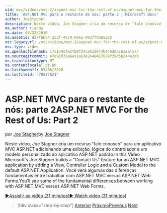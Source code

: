 ```yaml
---
uid: mvc/videos/mvc-2/aspnet-mvc-for-the-rest-of-us/aspnet-mvc-for-the-rest-of-us-part-2
title: 'ASP.NET MVC para o restante de nós: parte 2 | Microsoft Docs'
author: JoeStagner
description: Neste vídeo, Joe Stagner cria um recurso de "fale conosco" para um aplicativo MVC ASP.NET adicionando uma exibição, a lógica do controlador e um modelo personalizado a t...
ms.author: riande
ms.date: 04/22/2010
ms.assetid: d27fbb54-353f-4d79-b465-403ff8e0538b
msc.legacyurl: /mvc/videos/mvc-2/aspnet-mvc-for-the-rest-of-us/aspnet-mvc-for-the-rest-of-us-part-2
msc.type: video
ms.openlocfilehash: 17a144dfe2fb9f34ceb15644b44828ec6aeaf577
ms.sourcegitcommit: e7e91932a6e91a63e2e46417626f39d6b244a3ab
ms.translationtype: MT
ms.contentlocale: pt-BR
ms.lasthandoff: 03/06/2020
ms.locfileid: "78537621"
---
```

# <a name="aspnet-mvc-for-the-rest-of-us-part-2"></a><span data-ttu-id="16bad-103">ASP.NET MVC para o restante de nós: parte 2</span><span class="sxs-lookup"><span data-stu-id="16bad-103">ASP.NET MVC For the Rest of Us: Part 2</span></span>

<span data-ttu-id="16bad-104">por [Joe Stagner](https://github.com/JoeStagner)</span><span class="sxs-lookup"><span data-stu-id="16bad-104">by [Joe Stagner](https://github.com/JoeStagner)</span></span>

<span data-ttu-id="16bad-105">Neste vídeo, Joe Stagner cria um recurso "fale conosco" para um aplicativo MVC ASP.NET adicionando uma exibição, lógica do controlador e um modelo personalizado ao aplicativo ASP.NET padrão.</span><span class="sxs-lookup"><span data-stu-id="16bad-105">In this Video Microsoft's Joe Stagner builds a "Contact Us" feature for an ASP.NET MVC application by adding a View, Controller Logic and a Custom Model to the default ASP.NET Application.</span></span> <span data-ttu-id="16bad-106">Você verá algumas das diferenças fundamentais entre trabalhar com ASP.NET MVC versus ASP.NET Web Forms.</span><span class="sxs-lookup"><span data-stu-id="16bad-106">You'll see some of the fundamental differences between working with ASP.NET MVC versus ASP.NET Web Forms.</span></span>

[<span data-ttu-id="16bad-107">&#9654;Assistir ao vídeo (31 minutos)</span><span class="sxs-lookup"><span data-stu-id="16bad-107">&#9654; Watch video (31 minutes)</span></span>](https://channel9.msdn.com/Blogs/ASP-NET-Site-Videos/aspnet-mvc-for-the-rest-of-us-part-2)

> [!div class="step-by-step"]
> <span data-ttu-id="16bad-108">[Anterior](aspnet-mvc-for-the-rest-of-us-part-1.md)
> [Próximo](aspnet-mvc-for-the-rest-of-us-part-3.md)</span><span class="sxs-lookup"><span data-stu-id="16bad-108">[Previous](aspnet-mvc-for-the-rest-of-us-part-1.md)
[Next](aspnet-mvc-for-the-rest-of-us-part-3.md)</span></span>
